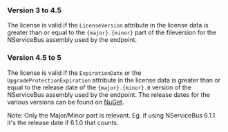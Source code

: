 ### Version 3 to 4.5 

The license is valid if the `LicenseVersion` attribute in the license data is greater than or equal to the `{major}.{minor}` part of the fileversion for the NServiceBus assembly used by the endpoint.

### Version 4.5 to 5 

The license is valid if the `ExpirationDate` or the `UpgradeProtectionExpiration` attribute in the license data is greater than or equal to the release date of the `{major}.{minor}.0` version of the NServiceBus assembly used by the endpoint. The release dates for the various versions can be found on [NuGet](https://www.nuget.org/packages/nservicebus).

Note: Only the Major/Minor part is relevant. Eg. if using NServiceBus 6.1.1 it's the release date if 6.1.0 that counts.